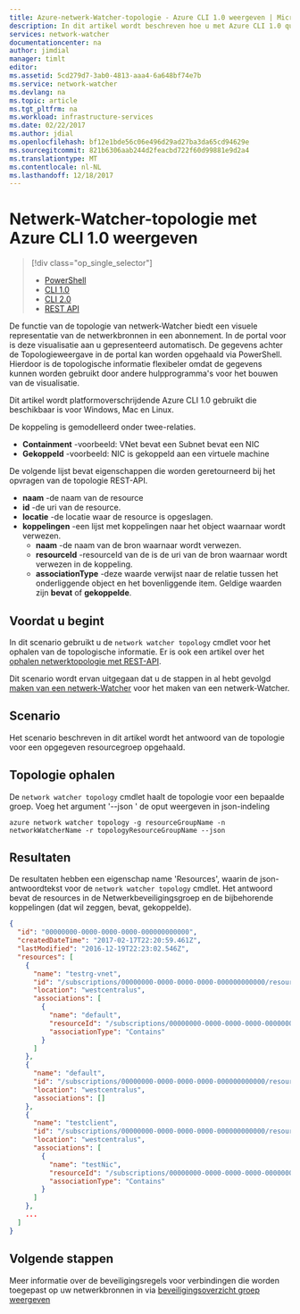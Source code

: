 ```yaml
---
title: Azure-netwerk-Watcher-topologie - Azure CLI 1.0 weergeven | Microsoft Docs
description: In dit artikel wordt beschreven hoe u met Azure CLI 1.0 query uitvoeren op uw netwerktopologie.
services: network-watcher
documentationcenter: na
author: jimdial
manager: timlt
editor: 
ms.assetid: 5cd279d7-3ab0-4813-aaa4-6a648bf74e7b
ms.service: network-watcher
ms.devlang: na
ms.topic: article
ms.tgt_pltfrm: na
ms.workload: infrastructure-services
ms.date: 02/22/2017
ms.author: jdial
ms.openlocfilehash: bf12e1bde56c06e496d29ad27ba3da65cd94629e
ms.sourcegitcommit: 821b6306aab244d2feacbd722f60d99881e9d2a4
ms.translationtype: MT
ms.contentlocale: nl-NL
ms.lasthandoff: 12/18/2017
---
```

# <a name="view-network-watcher-topology-with-azure-cli-10"></a>Netwerk-Watcher-topologie met Azure CLI 1.0 weergeven

> [!div class="op_single_selector"]
> - [PowerShell](network-watcher-topology-powershell.md)
> - [CLI 1.0](network-watcher-topology-cli-nodejs.md)
> - [CLI 2.0](network-watcher-topology-cli.md)
> - [REST API](network-watcher-topology-rest.md)

De functie van de topologie van netwerk-Watcher biedt een visuele representatie van de netwerkbronnen in een abonnement. In de portal voor is deze visualisatie aan u gepresenteerd automatisch. De gegevens achter de Topologieweergave in de portal kan worden opgehaald via PowerShell.
Hierdoor is de topologische informatie flexibeler omdat de gegevens kunnen worden gebruikt door andere hulpprogramma's voor het bouwen van de visualisatie.

Dit artikel wordt platformoverschrijdende Azure CLI 1.0 gebruikt die beschikbaar is voor Windows, Mac en Linux. 

De koppeling is gemodelleerd onder twee-relaties.

- **Containment** -voorbeeld: VNet bevat een Subnet bevat een NIC
- **Gekoppeld** -voorbeeld: NIC is gekoppeld aan een virtuele machine

De volgende lijst bevat eigenschappen die worden geretourneerd bij het opvragen van de topologie REST-API.

* **naam** -de naam van de resource
* **id** -de uri van de resource.
* **locatie** -de locatie waar de resource is opgeslagen.
* **koppelingen** -een lijst met koppelingen naar het object waarnaar wordt verwezen.
    * **naam** -de naam van de bron waarnaar wordt verwezen.
    * **resourceId** -resourceId van de is de uri van de bron waarnaar wordt verwezen in de koppeling.
    * **associationType** -deze waarde verwijst naar de relatie tussen het onderliggende object en het bovenliggende item. Geldige waarden zijn **bevat** of **gekoppelde**.

## <a name="before-you-begin"></a>Voordat u begint

In dit scenario gebruikt u de `network watcher topology` cmdlet voor het ophalen van de topologische informatie. Er is ook een artikel over het [ophalen netwerktopologie met REST-API](network-watcher-topology-rest.md).

Dit scenario wordt ervan uitgegaan dat u de stappen in al hebt gevolgd [maken van een netwerk-Watcher](network-watcher-create.md) voor het maken van een netwerk-Watcher.

## <a name="scenario"></a>Scenario

Het scenario beschreven in dit artikel wordt het antwoord van de topologie voor een opgegeven resourcegroep opgehaald.

## <a name="retrieve-topology"></a>Topologie ophalen

De `network watcher topology` cmdlet haalt de topologie voor een bepaalde groep. Voeg het argument '--json ' de oput weergeven in json-indeling

```azurecli
azure network watcher topology -g resourceGroupName -n networkWatcherName -r topologyResourceGroupName --json
```

## <a name="results"></a>Resultaten

De resultaten hebben een eigenschap name 'Resources', waarin de json-antwoordtekst voor de `network watcher topology` cmdlet.  Het antwoord bevat de resources in de Netwerkbeveiligingsgroep en de bijbehorende koppelingen (dat wil zeggen, bevat, gekoppelde).

```json
{
  "id": "00000000-0000-0000-0000-000000000000",
  "createdDateTime": "2017-02-17T22:20:59.461Z",
  "lastModified": "2016-12-19T22:23:02.546Z",
  "resources": [
    {
      "name": "testrg-vnet",
      "id": "/subscriptions/00000000-0000-0000-0000-000000000000/resourceGroups/testrg/providers/Microsoft.Network/virtualNetworks/testrg-vnet",
      "location": "westcentralus",
      "associations": [
        {
          "name": "default",
          "resourceId": "/subscriptions/00000000-0000-0000-0000-000000000000/resourceGroups/testrg/providers/Microsoft.Network/virtualNetworks/testrg-vnet/subnets/default",
          "associationType": "Contains"
        }
      ]
    },
    {
      "name": "default",
      "id": "/subscriptions/00000000-0000-0000-0000-000000000000/resourceGroups/testrg/providers/Microsoft.Network/virtualNetworks/testrg-vnet/subnets/default",
      "location": "westcentralus",
      "associations": []
    },
    {
      "name": "testclient",
      "id": "/subscriptions/00000000-0000-0000-0000-000000000000/resourceGroups/testrg/providers/Microsoft.Compute/virtualMachines/testclient",
      "location": "westcentralus",
      "associations": [
        {
          "name": "testNic",
          "resourceId": "/subscriptions/00000000-0000-0000-0000-000000000000/resourceGroups/testrg/providers/Microsoft.Network/networkInterfaces/testNic",
          "associationType": "Contains"
        }
      ]
    },
    ...    
  ]
}
```

## <a name="next-steps"></a>Volgende stappen

Meer informatie over de beveiligingsregels voor verbindingen die worden toegepast op uw netwerkbronnen in via [beveiligingsoverzicht groep weergeven](network-watcher-security-group-view-overview.md)
